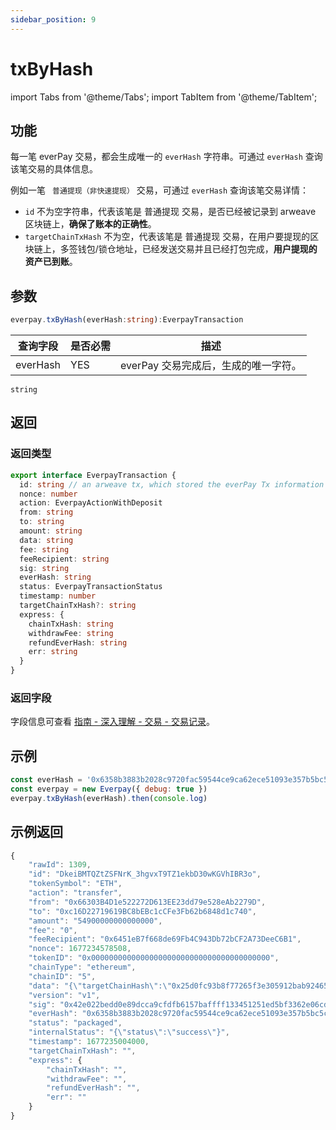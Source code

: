```yaml
---
sidebar_position: 9
---
```


# txByHash

import Tabs from '@theme/Tabs';
import TabItem from '@theme/TabItem';

## 功能
每一笔 everPay 交易，都会生成唯一的 `everHash` 字符串。可通过 `everHash` 查询该笔交易的具体信息。

例如一笔  ` 普通提现（非快速提现）` 交易，可通过 `everHash` 查询该笔交易详情：
* `id` 不为空字符串，代表该笔是 普通提现 交易，是否已经被记录到 arweave 区块链上，**确保了账本的正确性**。
* `targetChainTxHash` 不为空，代表该笔是 普通提现 交易，在用户要提现的区块链上，多签钱包/锁仓地址，已经发送交易并且已经打包完成，**用户提现的资产已到账**。

## 参数
```ts
everpay.txByHash(everHash:string):EverpayTransaction
```
<Tabs>
<TabItem value="field" label="参数" default>

|查询字段|是否必需|描述|
|---|---|---|
|everHash|YES|everPay 交易完成后，生成的唯一字符。|

</TabItem>
<TabItem value="type" label="类型">

`string`
</TabItem>
</Tabs>

## 返回
### 返回类型

```ts
export interface EverpayTransaction {
  id: string // an arweave tx, which stored the everPay Tx information on the arweave blockchain
  nonce: number
  action: EverpayActionWithDeposit
  from: string
  to: string
  amount: string
  data: string
  fee: string
  feeRecipient: string
  sig: string
  everHash: string
  status: EverpayTransactionStatus
  timestamp: number
  targetChainTxHash?: string
  express: {
    chainTxHash: string
    withdrawFee: string
    refundEverHash: string
    err: string
  }
}
```
### 返回字段
字段信息可查看 [指南 - 深入理解 - 交易 - 交易记录](../../../dive/transaction.md#交易记录)。
## 示例

```js
const everHash = '0x6358b3883b2028c9720fac59544ce9ca62ece51093e357b5bc5c71a7c59a13f5'
const everpay = new Everpay({ debug: true })
everpay.txByHash(everHash).then(console.log)
```

## 示例返回
```js
{
    "rawId": 1309,
    "id": "DkeiBMTQZtZSFNrK_3hgvxT9TZ1ekbD30wKGVhIBR3o",
    "tokenSymbol": "ETH",
    "action": "transfer",
    "from": "0x66303B4D1e522272D613EE23dd79e528eAb2279D",
    "to": "0xc16D22719619BC8bEBc1cCFe3Fb62b6848d1c740",
    "amount": "54900000000000000",
    "fee": "0",
    "feeRecipient": "0x6451eB7f668de69Fb4C943Db72bCF2A73DeeC6B1",
    "nonce": 1677234578508,
    "tokenID": "0x0000000000000000000000000000000000000000",
    "chainType": "ethereum",
    "chainID": "5",
    "data": "{\"targetChainHash\":\"0x25d0fc93b8f77265f3e305912bab924653c2c787cda34f3d65400db410ceb430\"}",
    "version": "v1",
    "sig": "0x42e022bedd0e89dcca9cfdfb6157baffff133451251ed5bf3362e06cd9f00e105cc326e3c7ad6ca12928b811a16e315672f8dba3c32ac68536bf8cf6c8348c601b",
    "everHash": "0x6358b3883b2028c9720fac59544ce9ca62ece51093e357b5bc5c71a7c59a13f5",
    "status": "packaged",
    "internalStatus": "{\"status\":\"success\"}",
    "timestamp": 1677235004000,
    "targetChainTxHash": "",
    "express": {
        "chainTxHash": "",
        "withdrawFee": "",
        "refundEverHash": "",
        "err": ""
    }
}
```